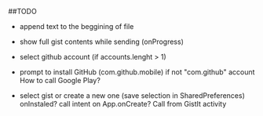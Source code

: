 ##TODO
* append text to the beggining of file
* show full gist contents while sending (onProgress)

* select github account (if accounts.lenght > 1)
* prompt to install GitHub (com.github.mobile) if not "com.github" account  
  How to call Google Play?
* select gist or create a new one (save selection in SharedPreferences)
  onInstaled? call intent on App.onCreate? Call from GistIt activity